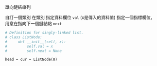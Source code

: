 
單向鏈結串列

自訂一個類別 在類別
指定資料欄位 `val` (x是傳入的資料值)
指定一個指標欄位，用意在指向下一個鏈結點 `next`
```python
# Definition for singly-linked list.
# class ListNode:
#     def __init__(self, x):
#         self.val = x
#         self.next = None
```

`head = cur = ListNode(0)`
